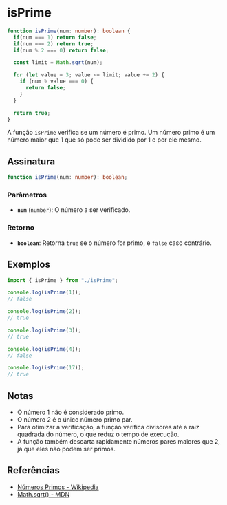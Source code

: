 # isPrime

```typescript
function isPrime(num: number): boolean {
  if(num === 1) return false;
  if(num === 2) return true;
  if(num % 2 === 0) return false;

  const limit = Math.sqrt(num);

  for (let value = 3; value <= limit; value += 2) {
    if (num % value === 0) {
      return false;
    }
  }

  return true;
}
```

A função `isPrime` verifica se um número é primo. Um número primo é um número maior que 1 que só pode ser dividido por 1 e por ele mesmo.

## Assinatura

```typescript
function isPrime(num: number): boolean;
```

### Parâmetros

- **`num`** (`number`): O número a ser verificado.

### Retorno

- **`boolean`**: Retorna `true` se o número for primo, e `false` caso contrário.

## Exemplos

```typescript
import { isPrime } from "./isPrime";

console.log(isPrime(1)); 
// false

console.log(isPrime(2)); 
// true

console.log(isPrime(3)); 
// true

console.log(isPrime(4)); 
// false

console.log(isPrime(17)); 
// true
```

## Notas

- O número 1 não é considerado primo.
- O número 2 é o único número primo par.
- Para otimizar a verificação, a função verifica divisores até a raiz quadrada do número, o que reduz o tempo de execução.
- A função também descarta rapidamente números pares maiores que 2, já que eles não podem ser primos.

## Referências

- [Números Primos - Wikipedia](https://pt.wikipedia.org/wiki/N%C3%BAmero_primo)
- [Math.sqrt() - MDN](https://developer.mozilla.org/en-US/docs/Web/JavaScript/Reference/Global_Objects/Math/sqrt)